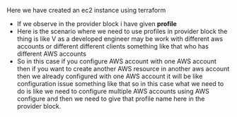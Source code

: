 Here we have created an ec2 instance using terraform 

- If we observe in the provider block i have given **profile**
- Here is the scenario where we need to use profiles in provider block the thing is like V as a developed engineer may be work with different aws accounts or different different clients something like that who has different AWS accounts
- So in this case if you configure AWS account with one AWS account then if you want to create another AWS resource in another aws account then we already configured with one AWS account it will be like configuration issue something like that so in this case what we need to do is like we need to configure multiple AWS accounts using AWS configure and then we need to give that profile name here in the provider block.
